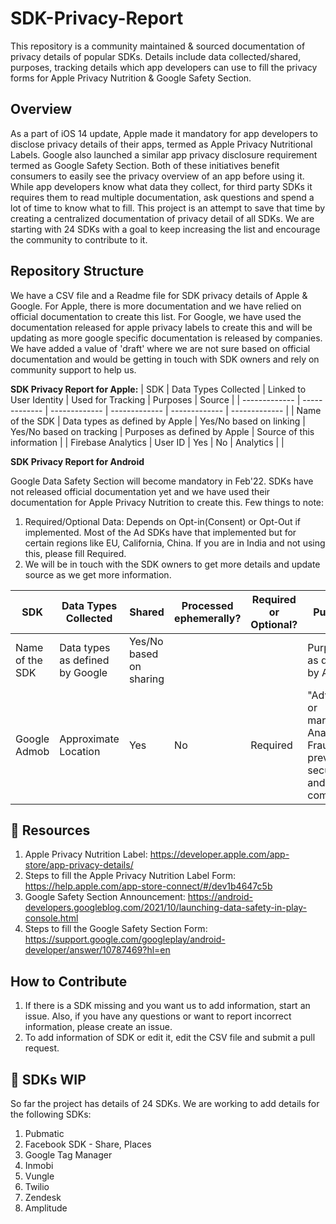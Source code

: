 # SDK-Privacy-Report
This repository is a community maintained & sourced documentation of privacy details of popular SDKs. Details include data collected/shared, purposes, tracking details which app developers can use to fill the privacy forms for Apple Privacy Nutrition & Google Safety Section.

## Overview
As a part of iOS 14 update, Apple made it mandatory for app developers to disclose privacy details of their apps, termed as Apple Privacy Nutritional Labels. Google also launched a similar app privacy disclosure requirement termed as Google Safety Section. Both of these initiatives benefit consumers to easily see the privacy overview of an app before using it. While app developers know what data they collect, for third party SDKs it requires them to read multiple documentation, ask questions and spend a lot of time to know what to fill. This project is an attempt to save that time by creating a centralized documentation of privacy detail of all SDKs. We are starting with 24 SDKs with a goal to keep increasing the list and encourage the community to contribute to it. 

## Repository Structure
We have a CSV file and a Readme file for SDK privacy details of Apple & Google. For Apple, there is more documentation and we have relied on official documentation to create this list. For Google, we have used the documentation released for apple privacy labels to create this and will be updating as more google specific documentation is released by companies. We have added a value of 'draft' where we are not sure based on official documentation and would be getting in touch with SDK owners and rely on community support to help us.

**SDK Privacy Report for Apple:**
| SDK  | Data Types Collected | Linked to User Identity  | Used for Tracking | Purposes | Source |
| ------------- | ------------- | ------------- | ------------- | ------------- | ------------- |
| Name of the SDK  | Data types as defined by Apple  | Yes/No based on linking  | Yes/No based on tracking  | Purposes as defined by Apple  | Source of this information  |
| Firebase Analytics  | User ID  | Yes  | No | Analytics |   |

**SDK Privacy Report for Android**

Google Data Safety Section will become mandatory in Feb'22. SDKs have not released official documentation yet and we have used their documentation for Apple Privacy Nutrition to create this. Few things to note:
1. Required/Optional Data: Depends on Opt-in(Consent) or Opt-Out if implemented. Most of the Ad SDKs have that implemented but for certain regions like EU, California, China. If you are in India and not using this, please fill Required.
2. We will be in touch with the SDK owners to get more details and update source as we get more information.


| SDK  | Data Types Collected | Shared  | Processed ephemerally? | Required or Optional? | Purposes |Source |
| ------------- | ------------- | ------------- | ------------- | ------------- | ------------- | ------------- |
| Name of the SDK  | Data types as defined by Google  | Yes/No based on sharing  | | | Purposes as defined by Apple | Source of this information|
| Google Admob  | Approximate Location  | Yes  | No | Required |  "Advertising or marketing, Analytics, Fraud prevention, security and compliance | |

## 📄 Resources
1. Apple Privacy Nutrition Label: https://developer.apple.com/app-store/app-privacy-details/
2. Steps to fill the Apple Privacy Nutrition Label Form: https://help.apple.com/app-store-connect/#/dev1b4647c5b
3. Google Safety Section Announcement: https://android-developers.googleblog.com/2021/10/launching-data-safety-in-play-console.html
4. Steps to fill the Google Safety Section Form: https://support.google.com/googleplay/android-developer/answer/10787469?hl=en

## How to Contribute
1. If there is a SDK missing and you want us to add information, start an issue. Also, if you have any questions or want to report incorrect information, please create an issue.
2. To add information of SDK or edit it, edit the CSV file and submit a pull request.

## 🚧 SDKs WIP
So far the project has details of 24 SDKs. We are working to add details for the following SDKs:
1. Pubmatic
2. Facebook SDK - Share, Places
3. Google Tag Manager
4. Inmobi
5. Vungle
6. Twilio
7. Zendesk
8. Amplitude
